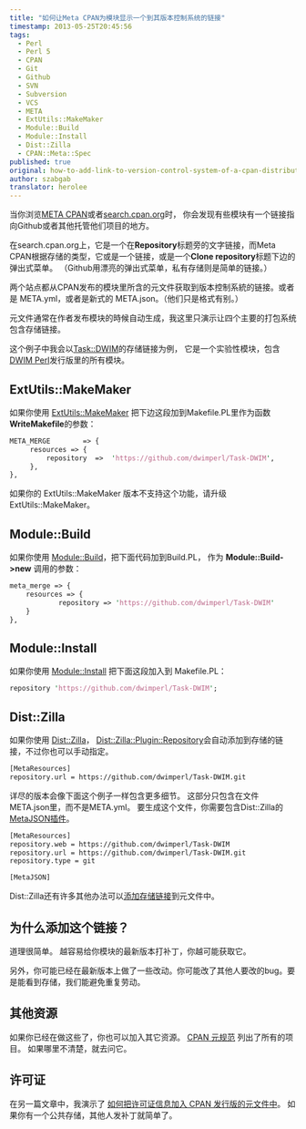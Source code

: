 ```yaml
---
title: "如何让Meta CPAN为模块显示一个到其版本控制系统的链接"
timestamp: 2013-05-25T20:45:56
tags:
  - Perl
  - Perl 5
  - CPAN
  - Git
  - Github
  - SVN
  - Subversion
  - VCS
  - META
  - ExtUtils::MakeMaker
  - Module::Build
  - Module::Install
  - Dist::Zilla
  - CPAN::Meta::Spec
published: true
original: how-to-add-link-to-version-control-system-of-a-cpan-distributions
author: szabgab
translator: herolee
---
```



当你浏览[META CPAN](https://www.metacpan.org/)或者[search.cpan.org](http://search.cpan.org/)时，
你会发现有些模块有一个链接指向Github或者其他托管他们项目的地方。

在search.cpan.org上，它是一个在<b>Repository</b>标题旁的文字链接，而Meta CPAN根据存储的类型，它或是一个链接，或是一个<b>Clone repository</b>标题下边的弹出式菜单。
（Github用漂亮的弹出式菜单，私有存储则是简单的链接。）


两个站点都从CPAN发布的模块里所含的元文件获取到版本控制系統的链接。或者是 META.yml，或者是新式的 META.json。（他们只是格式有别。）


元文件通常在作者发布模块的時候自动生成，我这里只演示让四个主要的打包系统包含存储链接。

这个例子中我会以[Task::DWIM](https://metacpan.org/pod/Task::DWIM)的存储链接为例，
它是一个实验性模块，包含[DWIM Perl](http://dwimperl.com/)发行版里的所有模块。

## ExtUtils::MakeMaker

如果你使用 [ExtUtils::MakeMaker](https://metacpan.org/pod/ExtUtils::MakeMaker)
把下边这段加到Makefile.PL里作为函数<b>WriteMakefile</b>的参数：

```perl
META_MERGE        => {
     resources => {
         repository  =>  'https://github.com/dwimperl/Task-DWIM',
     },
},
```

如果你的 ExtUtils::MakeMaker 版本不支持这个功能，请升级ExtUtils::MakeMaker。

## Module::Build

如果你使用 [Module::Build](https://metacpan.org/pod/Module::Build)，把下面代码加到Build.PL，
作为 <b>Module::Build->new</b> 调用的参数：

```perl
meta_merge => {
    resources => {
            repository => 'https://github.com/dwimperl/Task-DWIM'
    }
},
```

## Module::Install

如果你使用 [Module::Install](https://metacpan.org/pod/Module::Install) 把下面这段加入到 Makefile.PL：

```perl
repository 'https://github.com/dwimperl/Task-DWIM';
```

## Dist::Zilla

如果你使用 [Dist::Zilla](http://dzil.org/)，
[Dist::Zilla::Plugin::Repository](https://metacpan.org/pod/Dist::Zilla::Plugin::Repository)会自动添加到存储的链接，不过你也可以手动指定。

```perl
[MetaResources]
repository.url = https://github.com/dwimperl/Task-DWIM.git
```

详尽的版本会像下面这个例子一样包含更多细节。
这部分只包含在文件META.json里，而不是META.yml。
要生成这个文件，你需要包含Dist::Zilla的[MetaJSON插件](https://metacpan.org/pod/Dist::Zilla::Plugin::MetaJSON)。

```perl
[MetaResources]
repository.web = https://github.com/dwimperl/Task-DWIM
repository.url = https://github.com/dwimperl/Task-DWIM.git
repository.type = git

[MetaJSON]
```

Dist::Zilla还有许多其他办法可以[添加存储链接](http://www.lowlevelmanager.com/2012/05/dzil-plugins-github-vs-githubmeta.html)到元文件中。

## 为什么添加这个链接？

道理很简单。
越容易给你模块的最新版本打补丁，你越可能获取它。

另外，你可能已经在最新版本上做了一些改动。你可能改了其他人要改的bug。要是能看到存储，我们能避免重复劳动。

## 其他资源

如果你已经在做这些了，你也可以加入其它资源。
[CPAN 元规范](https://metacpan.org/pod/CPAN::Meta::Spec#resources) 列出了所有的项目。
如果哪里不清楚，就去问它。

## 许可证

在另一篇文章中，我演示了
[如何把许可证信息加入 CPAN 发行版的元文件中](https://perlmaven.com/how-to-add-the-license-field-to-meta-files-on-cpan)。
如果你有一个公共存储，其他人发补丁就简单了。
